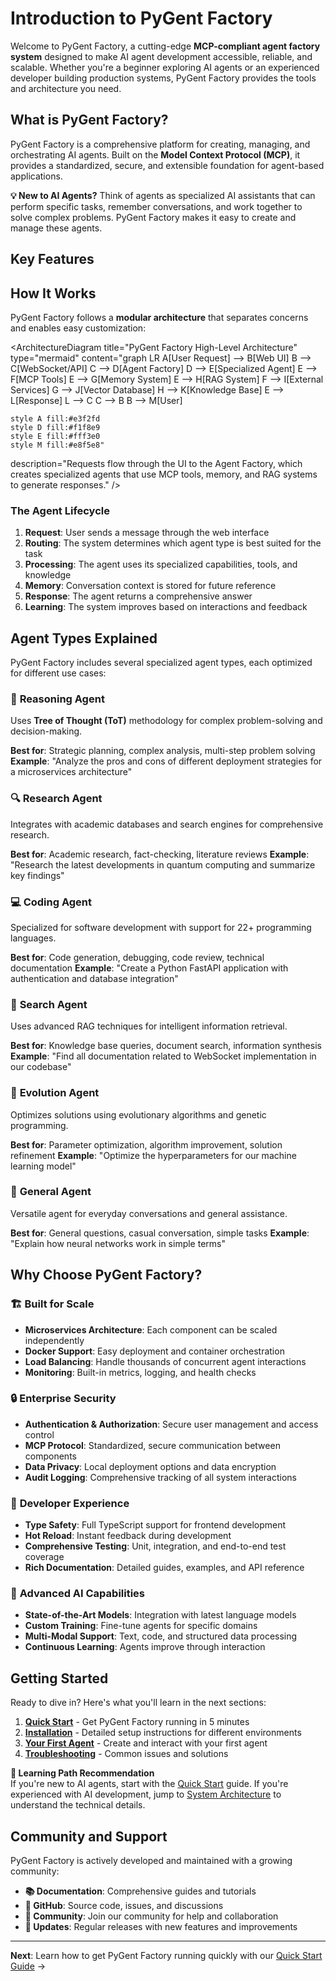 # Introduction to PyGent Factory

Welcome to PyGent Factory, a cutting-edge **MCP-compliant agent factory system** designed to make AI agent development accessible, reliable, and scalable. Whether you're a beginner exploring AI agents or an experienced developer building production systems, PyGent Factory provides the tools and architecture you need.

## What is PyGent Factory?

PyGent Factory is a comprehensive platform for creating, managing, and orchestrating AI agents. Built on the **Model Context Protocol (MCP)**, it provides a standardized, secure, and extensible foundation for agent-based applications.

<div class="alert info">
<strong>💡 New to AI Agents?</strong> Think of agents as specialized AI assistants that can perform specific tasks, remember conversations, and work together to solve complex problems. PyGent Factory makes it easy to create and manage these agents.
</div>

## Key Features

<div class="feature-grid">
  <FeatureCard
    title="Multiple Agent Types"
    description="Reasoning, research, coding, search, and general-purpose agents, each optimized for specific tasks."
    icon="agent"
    :badges="[{ text: '6 Types', type: 'stable' }]"
  />
  
  <FeatureCard
    title="MCP Protocol"
    description="Built on the official Model Context Protocol for standardized agent communication and tool integration."
    icon="mcp"
    :badges="[{ text: 'Standard', type: 'stable' }]"
  />
  
  <FeatureCard
    title="Advanced RAG"
    description="s3 RAG framework with GPU-accelerated vector search for intelligent knowledge retrieval."
    icon="rag"
    :badges="[{ text: 'GPU', type: 'new' }]"
  />
  
  <FeatureCard
    title="Real-time Communication"
    description="WebSocket-based messaging for instant responses and live system monitoring."
    icon="websocket"
    :badges="[{ text: 'Live', type: 'stable' }]"
  />
  
  <FeatureCard
    title="Persistent Memory"
    description="Sophisticated memory management with vector embeddings and contextual recall across conversations."
    icon="memory"
    :badges="[{ text: 'Vector', type: 'stable' }]"
  />
  
  <FeatureCard
    title="Production Ready"
    description="Docker deployment, comprehensive monitoring, testing framework, and scalable architecture."
    icon="deployment"
    :badges="[{ text: 'Enterprise', type: 'stable' }]"
  />
</div>

## How It Works

PyGent Factory follows a **modular architecture** that separates concerns and enables easy customization:

<ArchitectureDiagram
  title="PyGent Factory High-Level Architecture"
  type="mermaid"
  content="graph LR
    A[User Request] --> B[Web UI]
    B --> C[WebSocket/API]
    C --> D[Agent Factory]
    D --> E[Specialized Agent]
    E --> F[MCP Tools]
    E --> G[Memory System]
    E --> H[RAG System]
    F --> I[External Services]
    G --> J[Vector Database]
    H --> K[Knowledge Base]
    E --> L[Response]
    L --> C
    C --> B
    B --> M[User]
    
    style A fill:#e3f2fd
    style D fill:#f1f8e9
    style E fill:#fff3e0
    style M fill:#e8f5e8"
  description="Requests flow through the UI to the Agent Factory, which creates specialized agents that use MCP tools, memory, and RAG systems to generate responses."
/>

### The Agent Lifecycle

1. **Request**: User sends a message through the web interface
2. **Routing**: The system determines which agent type is best suited for the task
3. **Processing**: The agent uses its specialized capabilities, tools, and knowledge
4. **Memory**: Conversation context is stored for future reference
5. **Response**: The agent returns a comprehensive answer
6. **Learning**: The system improves based on interactions and feedback

## Agent Types Explained

PyGent Factory includes several specialized agent types, each optimized for different use cases:

### 🤔 **Reasoning Agent**
Uses **Tree of Thought (ToT)** methodology for complex problem-solving and decision-making.

**Best for**: Strategic planning, complex analysis, multi-step problem solving
**Example**: "Analyze the pros and cons of different deployment strategies for a microservices architecture"

### 🔍 **Research Agent**
Integrates with academic databases and search engines for comprehensive research.

**Best for**: Academic research, fact-checking, literature reviews
**Example**: "Research the latest developments in quantum computing and summarize key findings"

### 💻 **Coding Agent**
Specialized for software development with support for 22+ programming languages.

**Best for**: Code generation, debugging, code review, technical documentation
**Example**: "Create a Python FastAPI application with authentication and database integration"

### 🔎 **Search Agent**
Uses advanced RAG techniques for intelligent information retrieval.

**Best for**: Knowledge base queries, document search, information synthesis
**Example**: "Find all documentation related to WebSocket implementation in our codebase"

### 🧬 **Evolution Agent**
Optimizes solutions using evolutionary algorithms and genetic programming.

**Best for**: Parameter optimization, algorithm improvement, solution refinement
**Example**: "Optimize the hyperparameters for our machine learning model"

### 💬 **General Agent**
Versatile agent for everyday conversations and general assistance.

**Best for**: General questions, casual conversation, simple tasks
**Example**: "Explain how neural networks work in simple terms"

## Why Choose PyGent Factory?

### 🏗️ **Built for Scale**
- **Microservices Architecture**: Each component can be scaled independently
- **Docker Support**: Easy deployment and container orchestration
- **Load Balancing**: Handle thousands of concurrent agent interactions
- **Monitoring**: Built-in metrics, logging, and health checks

### 🔒 **Enterprise Security**
- **Authentication & Authorization**: Secure user management and access control
- **MCP Protocol**: Standardized, secure communication between components
- **Data Privacy**: Local deployment options and data encryption
- **Audit Logging**: Comprehensive tracking of all system interactions

### 🚀 **Developer Experience**
- **Type Safety**: Full TypeScript support for frontend development
- **Hot Reload**: Instant feedback during development
- **Comprehensive Testing**: Unit, integration, and end-to-end test coverage
- **Rich Documentation**: Detailed guides, examples, and API reference

### 🧠 **Advanced AI Capabilities**
- **State-of-the-Art Models**: Integration with latest language models
- **Custom Training**: Fine-tune agents for specific domains
- **Multi-Modal Support**: Text, code, and structured data processing
- **Continuous Learning**: Agents improve through interaction

## Getting Started

Ready to dive in? Here's what you'll learn in the next sections:

1. **[Quick Start](/getting-started/quick-start)** - Get PyGent Factory running in 5 minutes
2. **[Installation](/getting-started/installation)** - Detailed setup instructions for different environments
3. **[Your First Agent](/getting-started/first-agent)** - Create and interact with your first agent
4. **[Troubleshooting](/getting-started/troubleshooting)** - Common issues and solutions

<div class="alert success">
<strong>🎯 Learning Path Recommendation</strong><br>
If you're new to AI agents, start with the <a href="/getting-started/quick-start">Quick Start</a> guide. If you're experienced with AI development, jump to <a href="/concepts/architecture">System Architecture</a> to understand the technical details.
</div>

## Community and Support

PyGent Factory is actively developed and maintained with a growing community:

- **📚 Documentation**: Comprehensive guides and tutorials
- **🐙 GitHub**: Source code, issues, and discussions
- **💬 Community**: Join our community for help and collaboration
- **🔄 Updates**: Regular releases with new features and improvements

---

**Next**: Learn how to get PyGent Factory running quickly with our [Quick Start Guide](/getting-started/quick-start) →